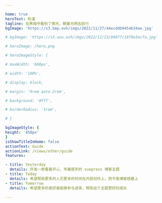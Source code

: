 ```yaml
---

home: true
heroText: 秋谨
tagline: 在黑暗中看到了微光，朝着光明去前行
bgImage: 'https://s3.bmp.ovh/imgs/2022/11/27/44ecddb9454b34ae.jpg'

# bgImage: 'https://s3.uuu.ovh/imgs/2022/11/23/84077c18f8e3acfa.jpg'

# heroImage: /hero.png

# heroImageStyle: {

# maxWidth: '600px',

# width: '100%',

# display: block,

# margin: '9rem auto 2rem',

# background: '#fff',

# borderRadius: '1rem',

# }

bgImageStyle: {
height: '450px'
}
isShowTitleInHome: false
actionText: Guide
actionLink: /views/other/guide
features:

- title: Yesterday
  details: 开发一款看着开心、写着顺手的 vuepress 博客主题
- title: Today
  details: 希望帮助更多的人花更多的时间在内容创作上，而不是博客搭建上
- title: Tomorrow
  details: 希望更多的爱好者能够参与进来，帮助这个主题更好的成长

---
```

